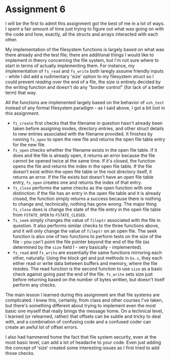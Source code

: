 # Assignment 6

I will be the first to admit this assignment got the best of me in a lot of ways. I spent a fair amount of time just trying to figure out what was going on with the code and how, exactly, all the structs and arrays interacted with each other.

My implementation of the filesystem functions is largely based on what was there already and the test file; there are additional things I would like to implement in theory concerning the file system, but I'm not sure where to start in terms of actually implementing them. For instance, my implementation of ```fs_read``` and ```fs_write``` both laregly assume friendly inputs - while I did add a rudimentary 'size' option to my filesystem struct so I could prevent _reading_ over the end of a file, the size is entirely decided by the writing function and doesn't do any "border control" (for lack of a better term) that way.

All the functions are implemented largely based on the behavior of ```xsh_test``` instead of any formal filesystem paradigm - as I said above, I got a bit lost in this assignment.

- ```fs_create``` first checks that the filename in question hasn't already been taken before assigning inodes, directory entries, and other struct details to new entries associated with the filename provided. It finishes by running ```fs_open``` to open the new file and returns the open file table entry for the new file.
- ```fs_open``` checks whether the filename exists in the open file table. If it does and the file is already open, it returns an error because the file cannot be opened twice at the same time. If it's closed, the function opens the file and returns the index in the open file table. If the file doesn't exist within the open file table or the root directory itself, it returns an error. If the file exists but doesn't have an open file table entry, ```fs_open``` creates one and returns the index of that entry.
- ```fs_close``` performs the same checks as the open function with one distinction: if the file has an entry in the open file table and it is already closed, the function simply returns a success because there is nothing to change and, technically, nothing has gone wrong. The major thing ```fs_close``` does is change the state of the file entry in the open file table from ```FSTATE_OPEN``` to ```FSTATE_CLOSED```.
- ```fs_seek``` simply changes the value of ```fileptr``` associated with the file in question. It also performs similar checks to the three functions above, and it will only change the value of ```fileptr``` on an open file. The seek function is also one of two functions to perform tests on the size of the file - you can't point the file pointer beyond the end of the file (as determined by the ```size``` field I - very basically - implemented).
- ```fs_read``` and ```fs_write``` are essentially the same functions mirroring each other, naturally. Using the block get and put methods in ```bs.c```, they each either read or write data between buffers and memory, where the file resides. The read function is the second function to use ```size``` as a basic check against going past the end of the file. ```fs_write``` sets size just before returning based on the number of bytes written, but doesn't itself perform any checks.

The main lesson I learned during this assignment are that file systems are complicated. I knew this, certainly, from class and other courses I've taken, but there's something different about trying to implement even the most basic one myself that really brings the message home. On a technical level, I learned (or relearned, rather) that offsets can be subtle and tricky to deal with, and a combination of confusing code and a confused coder can create an awful lot of offset errors.

I also had hammered home the fact that file system security, even at the most basic level, can add a lot of headache to your code. Even just adding the concept of 'size' created some interesting issues as I first tried to add those checks.
